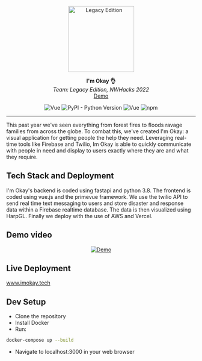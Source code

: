 <p align="center">
  <img src="https://i.imgur.com/y6oijr9.png" alt="Legacy Edition" height="175" />
</p>
<p align="center">
  <strong>I'm Okay 👌</strong></br>
  <em>Team: Legacy Edition, NWHacks 2022</em></br>
  <a href="https://www.imokay.tech/" target="_blaank">Demo</a>
</p>
<p align="center">
<img alt="Vue" src="https://badges.aleen42.com/src/vue.svg" />
<img alt="PyPI - Python Version" src="https://img.shields.io/pypi/pyversions/fastapi" />
<img alt="Vue" src="https://badges.aleen42.com/src/docker.svg" />
<img alt="npm" src="https://img.shields.io/npm/v/npm" />
</p>

---
This past year we've seen everything from forest fires to floods ravage families from across the globe. To combat this, we've created I'm Okay: a visual application for getting people the help they need. Leveraging real-time tools like Firebase and Twilio, Im Okay is able to quickly communicate with people in need and display to users exactly where they are and what they require.

## Tech Stack and Deployment
I'm Okay's backend is coded using fastapi and python 3.8. The frontend is coded using vue.js and the primevue framework. We use the twilio API to send real time text messaging to users and store disaster and response data within a Firebase realtime database. The data is then visualized using HarpGL. Finally we deploy with the use of AWS and Vercel.

## Demo video
<div align="center">
  <a href="https://www.youtube.com/watch?v=jSSjVQDOA_k"><img src="https://img.youtube.com/vi/jSSjVQDOA_k/0.jpg" alt="Demo"/></a>
</div>

## Live Deployment
www.imokay.tech


## Dev Setup
- Clone the repository
- Install Docker
- Run:
```bash
docker-compose up --build
```
- Navigate to localhost:3000 in your web browser
